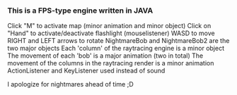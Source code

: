 ### This is a FPS-type engine written in JAVA ###

Click "M" to activate map (minor animation and minor object)
Click on "Hand" to activate/deactivate flashlight (mouselistener)
WASD to move
RIGHT and LEFT arrows to rotate
NightmareBob and NightmareBob2 are the two major objects
Each 'column' of the raytracing engine is a minor object
The movement of each 'bob' is a major animation (two in total)
The movement of the columns in the raytracing render is a minor animation
ActionListener and KeyListener used instead of sound

I apologize for nightmares ahead of time ;D
